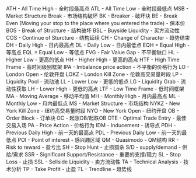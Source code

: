 ATH - All Time High - 全时段最高点
ATL - All Time Low - 全时段最低点
MSB - Market Structure Break - 市场结构破坏
BK - Breaker - 破坏块
BE - Break Even (Moving your stop to the place where you entered the trade) - 保本价
BOS - Break of Structure - 结构破坏
BSL - Buyside Liquidity - 买方流动性
COS - Continue of Sturcture - 结构延续 
CH - Change of Character - 趋势结束
DH - Daily High - 日内最高点
DL - Daily Low - 日内最低点
EQH = Equal High - 等高点
EQL = Equal Low - 等低点
FVG - Fair Value Gap - 不平衡缺口
HL - Higher Low - 更高的低点
HH - Higher High - 更高的高点
HTF - High Time Frame - 高时间级别框架
IPA - Imbalance price action - 不平衡的价格行为
LO - London Open - 伦敦开盘
LOKZ - London Kill Zone - 伦敦高交易量时段
LP - Liquidity Pool - 流动池
LL - Lower Low - 更低的低点
LG - Liquidity Grab - 流动性获取
LH - Lower High - 更低的高点
LTF - Low Time Frame - 低时间框架
MA - Moving Average - 移动平均值
MH - Monthly High - 月内最高点
ML - Monthly Low - 月内最低点
MS - Market Structure - 市场结构
NYKZ - New York Kill Zone - 纽约高交易量时段
NYO - New York Open - 纽约开盘
OB - Order Block - 订单块
OC - 起涨OB/起跌OB 
OTE - Optimal Trade Entry - 最佳交易入场
PA - Price Action - 价格行为
IDM - Inducement - 诱导点
PDH - Previous Daily High - 前一天的最高点
PDL - Previous Daily Low - 前一天的最低点
POI - Point of interest - 感兴趣区域
QM - Quasimodo - QM结构
RR - Risk to reward - 盈亏比
SH - Stop Hunt - 止损猎杀
S/D - supply/demand - 供给/需求
SSR - Significant Support/Resistance - 重要的支撑/阻力
SL - Stop Loss - 止损
SSL - Sellside Liquidity - 卖方流动性
TA - Technical Analysis - 技术分析
TP - Take Profit - 止盈
TL - Trendline - 趋势线